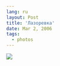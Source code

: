 ```yaml
---
lang: ru
layout: Post
title: 'Лазоревка'
date: Mar 2, 2006
tags:
  - photos
---
```


![](/images/blog/MG-1169.jpg)

